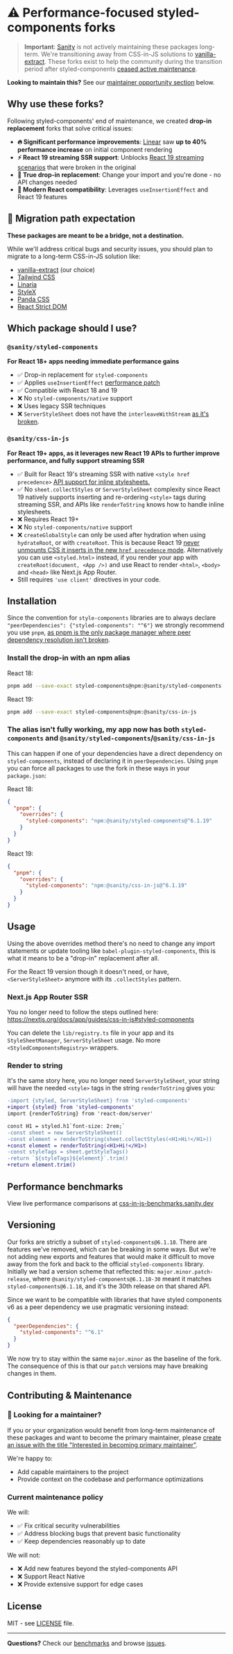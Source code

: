 # ⚠️ Performance-focused styled-components forks

> **Important**: [Sanity](https://www.sanity.io) is not actively maintaining these packages long-term. We're transitioning away from CSS-in-JS solutions to [vanilla-extract](https://vanilla-extract.style/). These forks exist to help the community during the transition period after styled-components [ceased active maintenance](https://opencollective.com/styled-components/updates/thank-you).

**Looking to maintain this?** See our [maintainer opportunity section](#-looking-for-a-maintainer) below.

## Why use these forks?

Following styled-components' end of maintenance, we created **drop-in replacement** forks that solve critical issues:

- **🔥 Significant performance improvements**: [Linear](https://linear.app) saw **up to 40% performance increase** on initial component rendering
- **⚡ React 19 streaming SSR support**: Unblocks [React 19 streaming scenarios](https://github.com/styled-components/styled-components/issues/3658) that were broken in the original
- **🔄 True drop-in replacement**: Change your import and you're done - no API changes needed
- **🚀 Modern React compatibility**: Leverages `useInsertionEffect` and React 19 features

## 🚨 Migration path expectation

**These packages are meant to be a bridge, not a destination.**

While we'll address critical bugs and security issues, you should plan to migrate to a long-term CSS-in-JS solution like:

- [vanilla-extract](https://vanilla-extract.style/) (our choice)
- [Tailwind CSS](https://tailwindcss.com/)
- [Linaria](https://linaria.dev/)
- [StyleX](https://stylexjs.com/)
- [Panda CSS](https://panda-css.com/)
- [React Strict DOM](https://facebook.github.io/react-strict-dom/)

## Which package should I use?

### `@sanity/styled-components`

**For React 18+ apps needing immediate performance gains**

- ✅ Drop-in replacement for `styled-components`
- ✅ Applies `useInsertionEffect` [performance patch](https://github.com/styled-components/styled-components/pull/4332)
- ✅ Compatible with React 18 and 19
- ❌ No `styled-components/native` support
- ❌ Uses legacy SSR techniques
- ❌ `ServerStyleSheet` does not have the `interleaveWithStream` [as it's broken](https://github.com/styled-components/styled-components/issues/3658).

### `@sanity/css-in-js`

**For React 19+ apps, as it leverages new React 19 APIs to further improve performance, and fully support streaming SSR**

- ✅ Built for React 19's streaming SSR with native `<style href precedence>` [API support for inline stylesheets.](https://react.dev/reference/react-dom/components/style#rendering-an-inline-css-stylesheet)
- ✅ No `sheet.collectStyles` or `ServerStyleSheet` complexity since React 19 natively supports inserting and re-ordering `<style>` tags during streaming SSR, and APIs like `renderToString` knows how to handle inline stylesheets.
- ❌ Requires React 19+
- ❌ No `styled-components/native` support
- ❌ `createGlobalStyle` can only be used after hydration when using `hydrateRoot`, or with `createRoot`. This is because React 19 [never unmounts CSS it inserts in the new `href precedence` mode](https://react.dev/reference/react-dom/components/style#rendering-an-inline-css-stylesheet). Alternatively you can use `<styled.html>` instead, if you render your app with `createRoot(document, <App />)` and use React to render `<html>`, `<body>` and `<head>` like Next.js App Router.
- Still requires `'use client'` directives in your code.

## Installation

Since the convention for `style-components` libraries are to always declare `"peerDependencies": {"styled-components": "^6"}` we strongly recommend you use `pnpm`, [as pnpm is the only package manager where peer dependency resolution isn't broken](https://bsky.app/profile/kitten.sh/post/3lx7xyzkilc2s).

### Install the drop-in with an npm alias

React 18:

```bash
pnpm add --save-exact styled-components@npm:@sanity/styled-components
```

React 19:

```bash
pnpm add --save-exact styled-components@npm:@sanity/css-in-js
```

### The alias isn't fully working, my app now has both `styled-components` and `@sanity/styled-components`/`@sanity/css-in-js`

This can happen if one of your dependencies have a direct dependency on `styled-components`, instead of declaring it in `peerDependencies`. Using `pnpm` you can force all packages to use the fork in these ways in your `package.json`:

React 18:

```json
{
  "pnpm": {
    "overrides": {
      "styled-components": "npm:@sanity/styled-components@^6.1.19"
    }
  }
}
```

React 19:

```json
{
  "pnpm": {
    "overrides": {
      "styled-components": "npm:@sanity/css-in-js@^6.1.19"
    }
  }
}
```

## Usage

Using the above overrides method there's no need to change any import statements or update tooling like `babel-plugin-styled-components`, this is what it means to be a "drop-in" replacement after all.

For the React 19 version though it doesn't need, or have, `<ServerStyleSheet>` anymore with its `.collectStyles` pattern.

### Next.js App Router SSR

You no longer need to follow the steps outlined here: https://nextjs.org/docs/app/guides/css-in-js#styled-components

You can delete the `lib/registry.ts` file in your app and its `StyleSheetManager`, `ServerStyleSheet` usage.
No more `<StyledComponentsRegistry>` wrappers.

### Render to string

It's the same story here, you no longer need `ServerStyleSheet`, your string will have the needed `<style>` tags in the string `renderToString` gives you:

```diff
-import {styled, ServerStyleSheet} from 'styled-components'
+import {styled} from 'styled-components'
import {renderToString} from 'react-dom/server'

const H1 = styled.h1`font-size: 2rem;`
-const sheet = new ServerStyleSheet()
-const element = renderToString(sheet.collectStyles(<H1>Hi!</H1>))
+const element = renderToString(<H1>Hi!</H1>)
-const styleTags = sheet.getStyleTags()
-return `${styleTags}${element}`.trim()
+return element.trim()
```

## Performance benchmarks

View live performance comparisons at [css-in-js-benchmarks.sanity.dev](https://css-in-js-benchmarks.sanity.dev/)

## Versioning

Our forks are strictly a subset of `styled-components@6.1.18`. There are features we've removed, which can be breaking in some ways. But we're not adding new exports and features that would make it difficult to move away from the fork and back to the official `styled-components` library.
Initially we had a version scheme that reflected this: `major.minor.patch-release`, where `@sanity/styled-components@6.1.18-30` meant it matches `styled-components@6.1.18`, and it's the 30th release on that shared API.

Since we want to be compatible with libraries that have styled components v6 as a peer dependency we use pragmatic versioning instead:

```json
{
  "peerDependencies": {
    "styled-components": "^6.1"
  }
}
```

We now try to stay within the same `major.minor` as the baseline of the fork. The consequence of this is that our `patch` versions may have breaking changes in them.

## Contributing & Maintenance

### 🤝 Looking for a maintainer?

If you or your organization would benefit from long-term maintenance of these packages and want to become the primary maintainer, please [create an issue with the title "Interested in becoming primary maintainer"](../../issues/new?title=Interested%20in%20becoming%20primary%20maintainer).

We're happy to:

- Add capable maintainers to the project
- Provide context on the codebase and performance optimizations

### Current maintenance policy

We will:

- ✅ Fix critical security vulnerabilities
- ✅ Address blocking bugs that prevent basic functionality
- ✅ Keep dependencies reasonably up to date

We will not:

- ❌ Add new features beyond the styled-components API
- ❌ Support React Native
- ❌ Provide extensive support for edge cases

## License

MIT - see [LICENSE](LICENSE) file.

---

**Questions?** Check our [benchmarks](https://css-in-js-benchmarks.sanity.dev/) and browse [issues](../../issues).
